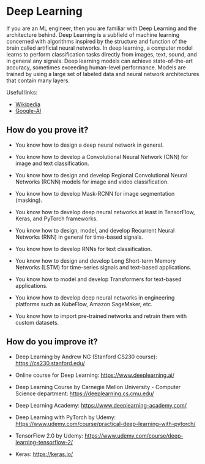# Deep Learning

If you are an ML engineer, then you are familiar with Deep Learning and the architecture behind. Deep Learning is a subfield of machine learning concerned with algorithms inspired by the structure and function of the brain called artificial neural networks. In deep learning, a computer model learns to perform classification tasks directly from images, text, sound, and in general any signals. Deep learning models can achieve state-of-the-art accuracy, sometimes exceeding human-level performance. Models are trained by using a large set of labeled data and neural network architectures that contain many layers.

Useful links:

- [Wikipedia](https://en.wikipedia.org/wiki/Deep_learning)
- [Google-AI](https://ai.google/)

## How do you prove it?

- You know how to design a deep neural network in general.

- You know how to develop a Convolutional Neural Network (CNN) for image and text classification.

- You know how to design and develop Regional Convolutional Neural Networks (RCNN) models for image and video classification.

- You know how to develop Mask-RCNN for image segmentation (masking).

- You know how to develop deep neural networks at least in TensorFlow, Keras, and PyTorch frameworks.

- You know how to design, model, and develop Recurrent Neural Networks (RNN) in general for time-based signals.

- You know how to develop RNNs for text classification.

- You know how to design and develop Long Short-term Memory Networks (LSTM) for time-series signals and text-based applications.

- You know how to model and develop Transformers for text-based applications.

- You know how to develop deep neural networks in engineering platforms such as KubeFlow, Amazon SageMaker, etc.

- You know how to import pre-trained networks and retrain them with custom datasets.

## How do you improve it?

- Deep Learning by Andrew NG (Stanford CS230 course): https://cs230.stanford.edu/

- Online course for Deep Learning: https://www.deeplearning.ai/

- Deep Learning Course by Carnegie Mellon University - Computer Science department: https://deeplearning.cs.cmu.edu/

- Deep Learning Academy: https://www.deeplearning-academy.com/

- Deep Learning with PyTorch by Udemy: https://www.udemy.com/course/practical-deep-learning-with-pytorch/

- TensorFlow 2.0 by Udemy: https://www.udemy.com/course/deep-learning-tensorflow-2/

- Keras: https://keras.io/
